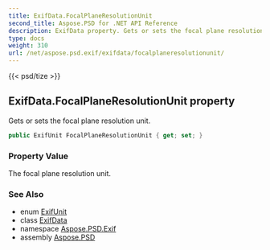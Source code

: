 ```yaml
---
title: ExifData.FocalPlaneResolutionUnit
second_title: Aspose.PSD for .NET API Reference
description: ExifData property. Gets or sets the focal plane resolution unit
type: docs
weight: 310
url: /net/aspose.psd.exif/exifdata/focalplaneresolutionunit/
---
```

{{< psd/tize >}}
## ExifData.FocalPlaneResolutionUnit property

Gets or sets the focal plane resolution unit.

```csharp
public ExifUnit FocalPlaneResolutionUnit { get; set; }
```

### Property Value

The focal plane resolution unit.

### See Also

* enum [ExifUnit](../../../aspose.psd.exif.enums/exifunit/)
* class [ExifData](../)
* namespace [Aspose.PSD.Exif](../../exifdata/)
* assembly [Aspose.PSD](../../../)


